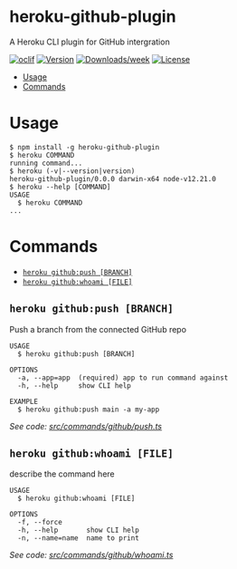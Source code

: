 heroku-github-plugin
====================

A Heroku CLI plugin for GitHub intergration

[![oclif](https://img.shields.io/badge/cli-oclif-brightgreen.svg)](https://oclif.io)
[![Version](https://img.shields.io/npm/v/heroku-github-plugin.svg)](https://npmjs.org/package/heroku-github-plugin)
[![Downloads/week](https://img.shields.io/npm/dw/heroku-github-plugin.svg)](https://npmjs.org/package/heroku-github-plugin)
[![License](https://img.shields.io/npm/l/heroku-github-plugin.svg)](https://github.com/kwlockwo/heroku-github-plugin/blob/master/package.json)

<!-- toc -->
* [Usage](#usage)
* [Commands](#commands)
<!-- tocstop -->
# Usage
<!-- usage -->
```sh-session
$ npm install -g heroku-github-plugin
$ heroku COMMAND
running command...
$ heroku (-v|--version|version)
heroku-github-plugin/0.0.0 darwin-x64 node-v12.21.0
$ heroku --help [COMMAND]
USAGE
  $ heroku COMMAND
...
```
<!-- usagestop -->
# Commands
<!-- commands -->
* [`heroku github:push [BRANCH]`](#heroku-githubpush-branch)
* [`heroku github:whoami [FILE]`](#heroku-githubwhoami-file)

## `heroku github:push [BRANCH]`

Push a branch from the connected GitHub repo

```
USAGE
  $ heroku github:push [BRANCH]

OPTIONS
  -a, --app=app  (required) app to run command against
  -h, --help     show CLI help

EXAMPLE
  $ heroku github:push main -a my-app
```

_See code: [src/commands/github/push.ts](https://github.com/kwlockwo/heroku-github-plugin/blob/v0.0.0/src/commands/github/push.ts)_

## `heroku github:whoami [FILE]`

describe the command here

```
USAGE
  $ heroku github:whoami [FILE]

OPTIONS
  -f, --force
  -h, --help       show CLI help
  -n, --name=name  name to print
```

_See code: [src/commands/github/whoami.ts](https://github.com/kwlockwo/heroku-github-plugin/blob/v0.0.0/src/commands/github/whoami.ts)_
<!-- commandsstop -->
